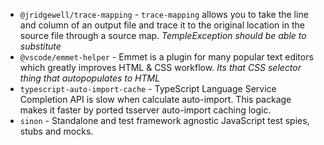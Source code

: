 
 - `@jridgewell/trace-mapping` - `trace-mapping` allows you to take the 
   line and column of an output file and trace it to the original 
   location in the source file through a source map.
   *TempleException should be able to substitute*
 - `@vscode/emmet-helper` - Emmet is a plugin for many popular text 
   editors which greatly improves HTML & CSS workflow. 
   *Its that CSS selector thing that autopopulates to HTML*
 - `typescript-auto-import-cache` - TypeScript Language Service 
   Completion API is slow when calculate auto-import. This package makes 
   it faster by ported tsserver auto-import caching logic.
 - `sinon` - Standalone and test framework agnostic JavaScript test 
   spies, stubs and mocks.
